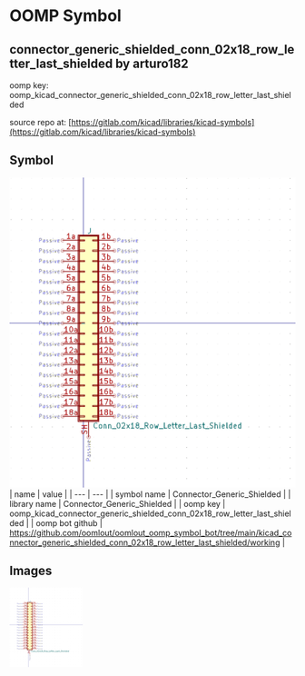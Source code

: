 # OOMP Symbol  
## connector_generic_shielded_conn_02x18_row_letter_last_shielded  by arturo182  
  
oomp key: oomp_kicad_connector_generic_shielded_conn_02x18_row_letter_last_shielded  
  
source repo at: [https://gitlab.com/kicad/libraries/kicad-symbols](https://gitlab.com/kicad/libraries/kicad-symbols)  
## Symbol  
  
[![working.png](working_600.png)](working.png)  
| name | value | 
| --- | --- | 
| symbol name | Connector_Generic_Shielded | 
| library name | Connector_Generic_Shielded | 
| oomp key | oomp_kicad_connector_generic_shielded_conn_02x18_row_letter_last_shielded | 
| oomp bot github | https://github.com/oomlout/oomlout_oomp_symbol_bot/tree/main/kicad_connector_generic_shielded_conn_02x18_row_letter_last_shielded/working | 
## Images  
  
[![working.png](working_140.png)](working.png)  
